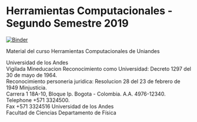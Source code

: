 # Herramientas Computacionales - Segundo Semestre 2019

[![Binder](https://mybinder.org/badge_logo.svg)](https://mybinder.org/v2/gh/ComputoCienciasUniandes/FISI2026-201920/master)

Material del curso Herramientas Computacionales de Uniandes

Universidad de los Andes  
Vigilada Mineducacion Reconocimiento como Universidad: Decreto 1297 del 30 de mayo de 1964.   
Reconocimiento personeria juridica: Resolucion 28 del 23 de febrero de 1949 Minjusticia.   
Carrera 1 18A-10, Bloque Ip. Bogota - Colombia. A.A. 4976-12340.   
Telephone +571 3324500.  
Fax +571 3324516 
Universidad de los Andes  
Facultad de Ciencias 
Departamento de Física 
